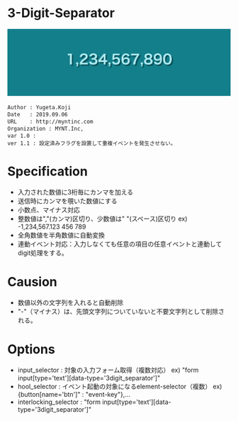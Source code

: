 3-Digit-Separator
==

![title-banner](docs/banner.png)

```
Author : Yugeta.Koji
Date   : 2019.09.06
URL    : http://myntinc.com
Organization : MYNT.Inc,
var 1.0 : 
ver 1.1 : 設定済みフラグを設置して重複イベントを発生させない。
```

# Specification
  - 入力された数値に3桁毎にカンマを加える
  - 送信時にカンマを覗いた数値にする
  - 小数点、マイナス対応
  - 整数値は","(カンマ)区切り、少数値は" "(スペース)区切り ex) -1,234,567.123 456 789
  - 全角数値を半角数値に自動変換
  - 連動イベント対応：入力しなくても任意の項目の任意イベントと連動してdigit処理をする。

# Causion
  - 数値以外の文字列を入れると自動削除
  - "-"（マイナス）は、先頭文字列についていないと不要文字列として削除される。
 

# Options
  - input_selector : 対象の入力フォーム取得（複数対応） ex) "form input[type='text'][data-type='3digit_separator']"
  - hool_selector  : イベント起動の対象になるelement-selector（複数） ex) {button[name='btn']" : "event-key"},...
  - interlocking_selector : "form input[type='text'][data-type='3digit_separator']"


